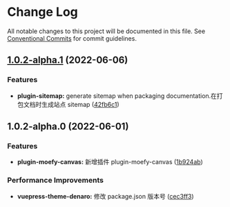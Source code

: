 # Change Log

All notable changes to this project will be documented in this file.
See [Conventional Commits](https://conventionalcommits.org) for commit guidelines.

## [1.0.2-alpha.1](https://github.com/denaro-org/vuepress-theme-denaro/compare/v1.0.2-alpha.0...v1.0.2-alpha.1) (2022-06-06)


### Features

* **plugin-sitemap:** generate sitemap when packaging documentation.在打包文档时生成站点 sitemap ([42fb6c1](https://github.com/denaro-org/vuepress-theme-denaro/commit/42fb6c1979d76196cd97a8b0dd067007b49692bd))





## 1.0.2-alpha.0 (2022-06-01)


### Features

* **plugin-moefy-canvas:** 新增插件 plugin-moefy-canvas ([1b924ab](https://github.com/denaro-org/vuepress-theme-denaro/commit/1b924ab4c0461c3ef0f5827287ce7c80e2d1e10d))


### Performance Improvements

* **vuepress-theme-denaro:** 修改 package.json 版本号 ([cec3ff3](https://github.com/denaro-org/vuepress-theme-denaro/commit/cec3ff3d17d28c23fcbb22dc0cdbbabf7e7701f0))
